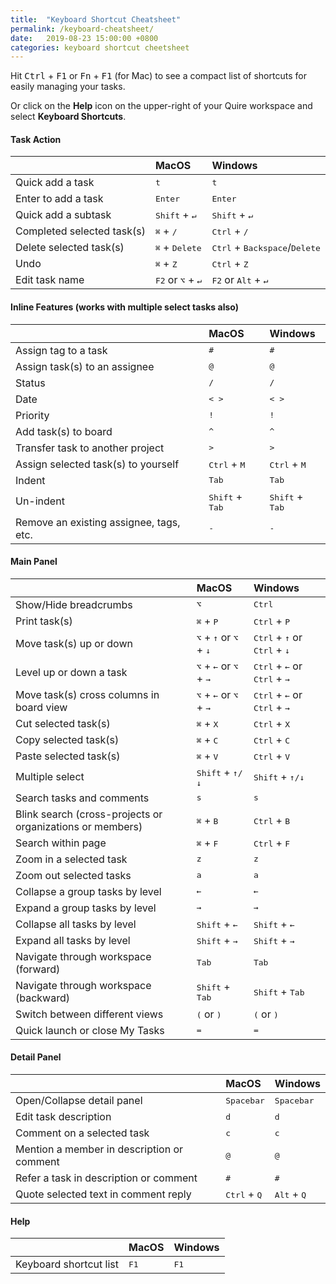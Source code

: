 ```yaml
---
title:  "Keyboard Shortcut Cheatsheet"
permalink: /keyboard-cheatsheet/
date:   2019-08-23 15:00:00 +0800
categories: keyboard shortcut cheetsheet
---
```

Hit <kbd>Ctrl</kbd> + <kbd>F1</kbd> or <kbd>Fn</kbd> + <kbd>F1</kbd> (for Mac) to see a compact list of shortcuts for easily managing your tasks.

Or click on the **Help** icon on the upper-right of your Quire workspace and select **Keyboard Shortcuts**.


#### Task Action

|    | MacOS   | Windows |
| :------ |:-----| :-----|
| Quick add a task | <kbd>t</kbd> | <kbd>t</kbd>|
| Enter to add a task | <kbd>Enter</kbd> | <kbd>Enter</kbd> |
| Quick add a subtask | <kbd>Shift</kbd> + <kbd>↵</kbd>  |  <kbd>Shift</kbd> + <kbd>↵</kbd>|
| Completed selected task(s) | <kbd>⌘</kbd> + <kbd>/</kbd> |  <kbd>Ctrl</kbd> + <kbd>/</kbd> |
| Delete selected task(s) | <kbd>⌘</kbd> + <kbd>Delete</kbd> | <kbd>Ctrl</kbd> + <kbd>Backspace</kbd>/<kbd>Delete</kbd>  |
| Undo | <kbd>⌘</kbd> + <kbd>Z</kbd> | <kbd>Ctrl</kbd> + <kbd>Z</kbd>  | 
| Edit task name | <kbd>F2</kbd> or <kbd>⌥</kbd> + <kbd>↵</kbd> | <kbd>F2</kbd> or <kbd>Alt</kbd> + <kbd>↵</kbd> |

#### Inline Features (works with multiple select tasks also)

||MacOS|Windows|
|:------ |:-----| :-----|
|Assign tag to a task | <kbd>#</kbd> | <kbd>#</kbd> |
| Assign task(s) to an assignee | <kbd>@</kbd> | <kbd>@</kbd> |
| Status | <kbd>/</kbd> | <kbd>/</kbd> |
| Date | <kbd>< ></kbd> | <kbd>< ></kbd> |
| Priority | <kbd>!</kbd> | <kbd>!</kbd> |
| Add task(s) to board | <kbd>^</kbd> | <kbd>^</kbd> |
| Transfer task to another project | <kbd>></kbd> | <kbd>></kbd> |
| Assign selected task(s) to yourself | <kbd>Ctrl</kbd> + <kbd>M</kbd> | <kbd>Ctrl</kbd> + <kbd>M</kbd> |
| Indent | <kbd>Tab</kbd> | <kbd>Tab</kbd> |
| Un-indent | <kbd>Shift</kbd> + <kbd>Tab</kbd> | <kbd>Shift</kbd> + <kbd>Tab</kbd> |
| Remove an existing assignee, tags, etc. | <kbd>-</kbd> | <kbd>-</kbd> |

#### Main Panel

|    | MacOS   | Windows |
| :------ |:-----| :-----|
| Show/Hide breadcrumbs | <kbd>⌥</kbd> | <kbd>Ctrl</kbd> |
| Print task(s) | <kbd>⌘</kbd> + <kbd>P</kbd> |  <kbd>Ctrl</kbd> + <kbd>P</kbd> |
| Move task(s) up or down | <kbd>⌥</kbd> + <kbd>↑</kbd> or <kbd>⌥</kbd> + <kbd>↓</kbd> | <kbd>Ctrl</kbd> + <kbd>↑</kbd> or <kbd>Ctrl</kbd> + <kbd>↓</kbd> |
| Level up or down a task | <kbd>⌥</kbd> + <kbd>←</kbd> or <kbd>⌥</kbd> + <kbd>→</kbd> | <kbd>Ctrl</kbd> + <kbd>←</kbd> or <kbd>Ctrl</kbd> + <kbd>→</kbd> |
| Move task(s) cross columns in board view | <kbd>⌥</kbd> + <kbd>←</kbd> or <kbd>⌥</kbd> + <kbd>→</kbd> | <kbd>Ctrl</kbd> + <kbd>←</kbd> or <kbd>Ctrl</kbd> + <kbd>→</kbd> |
| Cut selected task(s) | <kbd>⌘</kbd> + <kbd>X</kbd> | <kbd>Ctrl</kbd> + <kbd>X</kbd> |
| Copy selected task(s) | <kbd>⌘</kbd> + <kbd>C</kbd> | <kbd>Ctrl</kbd> + <kbd>C</kbd> |
| Paste selected task(s) | <kbd>⌘</kbd> + <kbd>V</kbd> | <kbd>Ctrl</kbd> + <kbd>V</kbd> |
| Multiple select | <kbd>Shift</kbd> + <kbd>↑/↓</kbd> | <kbd>Shift</kbd> + <kbd>↑/↓</kbd> |
| Search tasks and comments | <kbd>s</kbd> | <kbd>s</kbd> |
| Blink search (cross-projects or organizations or members) | <kbd>⌘</kbd> + <kbd>B</kbd> | <kbd>Ctrl</kbd> + <kbd>B</kbd> |
| Search within page | <kbd>⌘</kbd> + <kbd>F</kbd> | <kbd>Ctrl</kbd> + <kbd>F</kbd> |
| Zoom in a selected task | <kbd>z</kbd> | <kbd>z</kbd> |
| Zoom out selected tasks | <kbd>a</kbd> | <kbd>a</kbd> |
| Collapse a group tasks by level | <kbd>←</kbd> | <kbd>←</kbd> |
| Expand a group tasks by level | <kbd>→</kbd> | <kbd>→</kbd> |
| Collapse all tasks by level | <kbd>Shift</kbd> + <kbd>←</kbd> | <kbd>Shift</kbd> + <kbd>←</kbd> |
| Expand all tasks by level | <kbd>Shift</kbd> + <kbd>→</kbd> | <kbd>Shift</kbd> + <kbd>→</kbd> |
| Navigate through workspace (forward) | <kbd>Tab</kbd> | <kbd>Tab</kbd> |
| Navigate through workspace (backward) | <kbd>Shift</kbd> + <kbd>Tab</kbd> | <kbd>Shift</kbd> + <kbd>Tab</kbd> |
| Switch between different views | <kbd>(</kbd> or <kbd>)</kbd> |  <kbd>(</kbd> or <kbd>)</kbd>  |
| Quick launch or close My Tasks | <kbd>=</kbd> |  <kbd>=</kbd>  |



#### Detail Panel

|    | MacOS   | Windows |
| :------|:-----| :-----|
| Open/Collapse detail panel | <kbd>Spacebar</kbd> | <kbd>Spacebar</kbd> |
| Edit task description | <kbd>d</kbd> | <kbd>d</kbd> |
| Comment on a selected task | <kbd>c</kbd> | <kbd>c</kbd> |
| Mention a member in description or comment | <kbd>@</kbd> | <kbd>@</kbd> |
| Refer a task in description or comment | <kbd>#</kbd> | <kbd>#</kbd> |
| Quote selected text in comment reply | <kbd>Ctrl</kbd> + <kbd>Q</kbd> | <kbd>Alt</kbd> + <kbd>Q</kbd> |

#### Help

|    | MacOS   | Windows |
| :------ |:-----| :-----|
| Keyboard shortcut list | <kbd>F1</kbd> | <kbd>F1</kbd> |